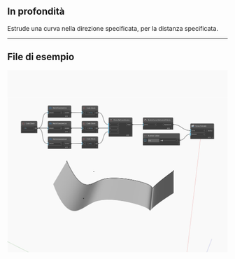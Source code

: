 ## In profondità
Estrude una curva nella direzione specificata, per la distanza specificata.
___
## File di esempio

![Extrude (distance)](./Autodesk.DesignScript.Geometry.Curve.Extrude(distance)_img.jpg)


